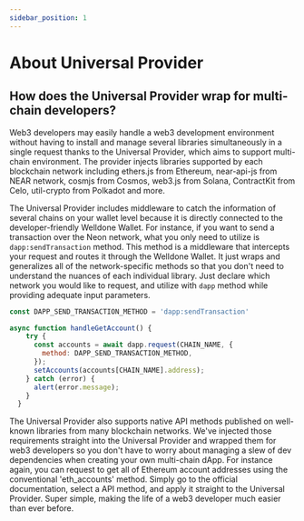 ```yaml
---
sidebar_position: 1
---
```

# About Universal Provider
## How does the Universal Provider wrap for multi-chain developers?

Web3 developers may easily handle a web3 development environment without having to install and manage several libraries simultaneously in a single request thanks to the Universal Provider, which aims to support multi-chain environment. The provider injects libraries supported by each blockchain network including ethers.js from Ethereum, near-api-js from NEAR network, cosmjs from Cosmos, web3.js from Solana, ContractKit from Celo, util-crypto from Polkadot and more.

The Universal Provider includes middleware to catch the information of several chains on your wallet level because it is directly connected to the developer-friendly Welldone Wallet. For instance, if you want to send a transaction over the Neon network, what you only need to utilize is `dapp:sendTransaction` method. This method is a middleware that intercepts your request and routes it through the Welldone Wallet. It just wraps and generalizes all of the network-specific methods so that you don't need to understand the nuances of each individual library. Just declare which network you would like to request, and utilize with `dapp` method while providing adequate input parameters.

```javascript
const DAPP_SEND_TRANSACTION_METHOD = 'dapp:sendTransaction'

async function handleGetAccount() {
    try {
      const accounts = await dapp.request(CHAIN_NAME, {
        method: DAPP_SEND_TRANSACTION_METHOD,
      });
      setAccounts(accounts[CHAIN_NAME].address);
    } catch (error) {
      alert(error.message);
    }
  }
```

The Universal Provider also supports native API methods published on well-known libraries from many blockchain networks. We've injected those requirements straight into the Universal Provider and wrapped them for web3 developers so you don't have to worry about managing a slew of dev dependencies when creating your own multi-chain dApp. For instance again, you can request to get all of Ethereum account addresses using the conventional 'eth_accounts' method. Simply go to the official documentation, select a API method, and apply it straight to the Universal Provider. Super simple, making the life of a web3 developer much easier than ever before.